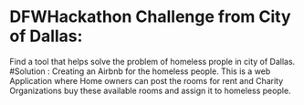 # DFWHackathon Challenge from City of Dallas:
Find a tool that helps solve the problem of homeless prople in city of Dallas.
#Solution : 
Creating an Airbnb for the homeless people. 
This is a web Application where Home owners can post the rooms for rent and Charity Organizations buy these available rooms and assign it to homeless people. 

